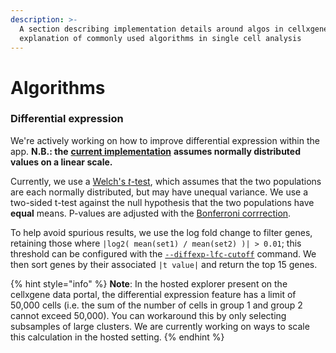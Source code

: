 ```yaml
---
description: >-
  A section describing implementation details around algos in cellxgene - an
  explanation of commonly used algorithms in single cell analysis
---
```


# Algorithms

### Differential expression

We're actively working on how to improve differential expression within the app. **N.B.: the** [**current implementation**](https://github.com/chanzuckerberg/cellxgene/blob/6f6634a4d9766a93596674fe42efbcae6ffabea6/backend/czi_hosted/compute/diffexp_generic.py#L42) **assumes normally distributed values on a linear scale.**

Currently, we use a [Welch's _t_-test](https://en.wikipedia.org/wiki/Welch%27s_t-test), which assumes that the two populations are each normally distributed, but may have unequal variance. We use a two-sided t-test against the null hypothesis that the two populations have **equal** means. P-values are adjusted with the [Bonferroni corrrection](https://en.wikipedia.org/wiki/Bonferroni_correction).

To help avoid spurious results, we use the log fold change to filter genes, retaining those where `|log2( mean(set1) / mean(set2) )| > 0.01`; this threshold can be configured with the [`--diffexp-lfc-cutoff`](../desktop/launch.md) command. We then sort genes by their associated `|t value|` and return the top 15 genes.

{% hint style="info" %}
**Note**: In the hosted explorer present on the cellxgene data portal, the differential expression feature has a limit of 50,000 cells \(i.e. the sum of the number of cells in group 1 and group 2 cannot exceed 50,000\). You can workaround this by only selecting subsamples of large clusters. We are currently working on ways to scale this calculation in the hosted setting.
{% endhint %}

